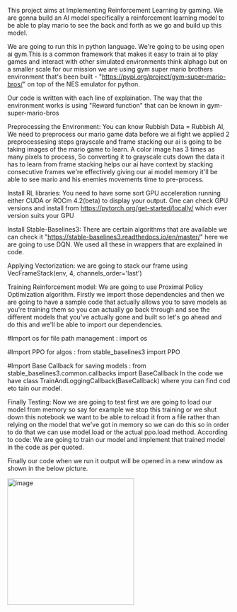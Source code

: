 This project aims at Implementing Reinforcement Learning by gaming.
We are gonna build an AI model specifically a reinforcement learning model to be able to play mario to see the back and forth as we go and build up this model.

We are going to run this in python language. We're going to be using open ai gym.This is a common framework that makes it easy to train ai to play games
and interact with other simulated environments think alphago but on a smaller scale for our mission we are using gym super mario brothers environment that's
been built - "https://pypi.org/project/gym-super-mario-bros/" on top of the NES emulator for python.

Our code is written with each line of explaination. The way that the environment works is using "Reward function" that can be known in gym-super-mario-bros

Preprocessing the Environment: You can know Rubbish Data = Rubbish AI, We need to preprocess our mario game data before we ai fight we applied 2 preprocessesing steps grayscale and frame stacking our ai is going to be taking images of the mario game to learn. A color image has 3 times as many pixels to process, So converting it to grayscale cuts down the data it has to learn from frame stacking helps our ai have context by stacking consecutive frames we're effectively giving our ai model memory it'll be able to see mario and his enemies movements time to pre-process.

Install RL libraries: You need to have some sort GPU acceleration running either CUDA or ROCm 4.2(beta) to display your output. One can check GPU versions and install from https://pytorch.org/get-started/locally/ which ever version suits your GPU

Install Stable-Baselines3: There are certain algorithms that are available we can check it "https://stable-baselines3.readthedocs.io/en/master/" here we are going to use DQN. We used all these in wrappers that are explained in code.

Applying Vectorization: we are going to stack our frame using VecFrameStack(env, 4, channels_order='last')

Training Reinforcement model: We are going to use Proximal Policy Optimization algorithm. Firstly we import those dependencies and then we are going to have a sample code that actually allows you to save models as you're training them so you can actually go back through and see the different models that you've actually gone and built so let's go ahead and do this and we'll be able to import our dependencies.

#Import os for file path management :
import os 

#Import PPO for algos :
from stable_baselines3 import PPO

#Import Base Callback for saving models :
from stable_baselines3.common.callbacks import BaseCallback
In the code we have class TrainAndLoggingCallback(BaseCallback) where you can find cod eto tain our model.

Finally Testing:
Now we are going to test first we are going to load our model from memory so say for example we stop this training or we shut down this notebook we want to be able to reload it from a file rather than relying on the model that we've got in memory so we can do this so in order to do that we can use model.load or the actual ppo.load method.
According to code: We are going to train our model and implement that trained model in the code as per quoted.

Finally our code when we run it output will be opened in a new window as shown in the below picture.

<img width="286" alt="image" src="https://user-images.githubusercontent.com/42296536/207493951-19138e15-5b97-459c-ba4d-45431bf337dc.png">


